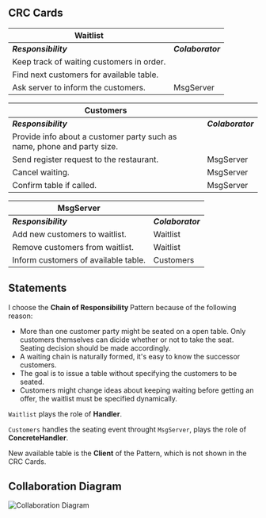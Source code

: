 ## CRC Cards

| Waitlist | |
| - | - |
| <b><i>Responsibility</i></b> | <b><i>Colaborator</i></b> |
| Keep track of waiting customers in order. | |
| Find next customers for available table. | |
| Ask server to inform the customers. | MsgServer |

| Customers | |
| - | - |
| <b><i>Responsibility</i></b> | <b><i>Colaborator</i></b> |
| Provide info about a customer party such as name, phone and party size. |  |
| Send register request to the restaurant. | MsgServer |
| Cancel waiting. | MsgServer |
| Confirm table if called. | MsgServer |

| MsgServer | |
| - | - |
| <b><i>Responsibility</i></b> | <b><i>Colaborator</i></b> |
| Add new customers to waitlist. | Waitlist |
| Remove customers from waitlist. | Waitlist |
| Inform customers of available table. | Customers |

## Statements

I choose the <b> Chain of Responsibility </b> Pattern because of the following reason:
- More than one customer party might be seated on a open table. Only customers themselves can dicide whether or not to take the seat. Seating decision should be made accordingly.
- A waiting chain is naturally formed, it's easy to know the successor customers.
- The goal is to issue a table without specifying the customers to be seated.
- Customers might change ideas about keeping waiting before getting an offer, the waitlist must be specified dynamically.

```Waitlist``` plays the role of
 <b>Handler</b>.


```Customers``` handles the seating event throught ```MsgServer```, plays the role of <b>ConcreteHandler</b>.


New available table is the <b>Client</b>
 of the Pattern, which is not shown in the CRC Cards.

 ## Collaboration Diagram

 ![Collaboration Diagram](https://github.com/xckang/cmpe202/blob/master/lab4/output/Collaboration%20Diagram.png)
